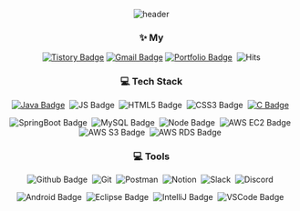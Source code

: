 <div align=center>
  
![header](https://capsule-render.vercel.app/api?type=waving&color=CBCBCB&height=300&section=header&text=Jung&nbsp;Chae&nbsp;Won's&nbsp;Github!&fontSize=50&animation=fadeIn)
  
### ✨ **My**
[![Tistory Badge](https://img.shields.io/badge/Tistory-000000?style=flat&logo=Tistory)](https://aeeazip.site/)&nbsp;[![Gmail Badge](https://img.shields.io/badge/Gmail-d14836?style=flat&logo=Gmail&logoColor=white&link=mailto:aeea0520@gmail.com)](mailto:aeea0520@gmail.com)&nbsp;[![Portfolio Badge](https://img.shields.io/badge/Notion-000000?style=flat&logo=Notion)](https://equinox-scraper-210.notion.site/6ae718e9fbef4385b8cbbd9a53ad4d76)&nbsp;
![Hits](https://hits.seeyoufarm.com/api/count/incr/badge.svg?url=https%3A%2F%2Fgithub.com%2Faeeazip%2Fhit-counter&count_bg=%23CBC5C5&title_bg=%23000000&icon=github.svg&icon_color=%23CBC5C5&title=today+%2F+total&edge_flat=true)
  
### :computer: **Tech Stack** 
[![Java Badge](https://img.shields.io/badge/Java-007396?style=flat&logo=Java&logoColor=white)](https://github.com/aeeazip/Algorithm)&nbsp;
![JS Badge](https://img.shields.io/badge/Java%20Script-F7DF1E?style=flat&logo=JavaScript&logoColor=black)&nbsp;
![HTML5 Badge](https://img.shields.io/badge/HTML5-E34F26?style=flat&logo=HTML5&logoColor=white)&nbsp;
![CSS3 Badge](https://img.shields.io/badge/CSS3-1572B6?style=flat&logo=CSS3&logoColor=white)&nbsp;
[![C Badge](https://img.shields.io/badge/C-A8B9CC?style=flat&logo=C&logoColor=white)](https://github.com/aeeazip/DataStructure)&nbsp;

![SpringBoot Badge](https://img.shields.io/badge/Spring&nbsp;Boot-6DB33F?style=flat&logo=SpringBoot&logoColor=white)&nbsp;
![MySQL Badge](https://img.shields.io/badge/MySQL-4479A1?style=flat&logo=MySQL&logoColor=white)&nbsp;
![Node Badge](https://img.shields.io/badge/Node.js-339933?style=flat&logo=Node.js&logoColor=white)&nbsp;
![AWS EC2 Badge](https://img.shields.io/badge/Amazon&nbsp;EC2-FF9900?style=flat&logo=Amazon-EC2&logoColor=white)&nbsp; 
![AWS S3 Badge](https://img.shields.io/badge/Amazon&nbsp;S3-569A31?style=flat&logo=Amazon-S3&logoColor=white)&nbsp; 
![AWS RDS Badge](https://img.shields.io/badge/Amazon&nbsp;RDS-527FFF?style=flat&logo=Amazon-RDS&logoColor=white)&nbsp; 
  
 
### :computer: **Tools** 
![Github Badge](https://img.shields.io/badge/github-181717?style=flat&logo=github&logoColor=white)&nbsp; 
![Git](https://img.shields.io/badge/git-F05032?style=flat&logo=git&logoColor=white)&nbsp; 
![Postman](https://img.shields.io/badge/Postman-FF6C37?style=flat&logo=Postman&logoColor=white)&nbsp;
![Notion](https://img.shields.io/badge/Notion-000000?style=flat&logo=Notion&logoColor=white)&nbsp;
![Slack](https://img.shields.io/badge/Slack-4A154B?style=flat&logo=Slack&logoColor=white)&nbsp;
![Discord](https://img.shields.io/badge/Discord-000000?style=flat&logo=Discord&logoColor=white)&nbsp;
  
![Android Badge](https://img.shields.io/badge/Android_Studio-3DDC84?style=flat&logo=Android&logoColor=white)&nbsp;
![Eclipse Badge](https://img.shields.io/badge/Eclipse_IDE-2C2255?style=flat&logo=Eclipse-IDE&logoColor=white)&nbsp;
![IntelliJ Badge](https://img.shields.io/badge/IntelliJ_IDEA-000000?style=flat&logo=IntelliJ-IDEA&logoColor=white)&nbsp; 
![VSCode Badge](https://img.shields.io/badge/Visual_Studio_Code-007ACC?style=flat&logo=Visual-Studio-Code&logoColor=white)&nbsp; 
